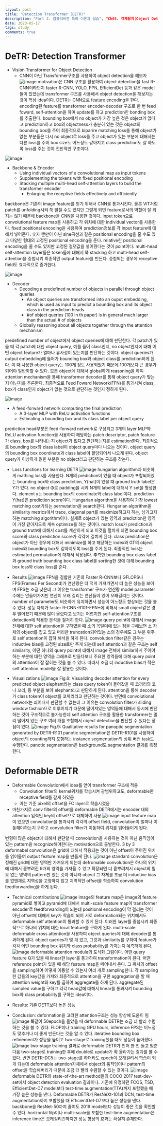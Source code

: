 ```yaml
---
layout: post
title: "Detection Transformer (DETR)"
description: "Part 2. 컴퓨터비전 특화 이론과 실습", "Ch05. 객체탐지(Object Detection)와 분할(Segmentation)", "Object Detection - Object Detection by CNN"
date: 2023-05-17
tags: study
comments: true
---
```

# DeTR: Detection Transformer

 * Vision Transformer for Object Detection
    - CNN이 아닌 Transformer구조를 사용하여 object detection을 해보자
 ![image](https://github.com/leexera/leexera.github.io/assets/122149118/62256399-36dd-47db-bd03-39c196ec57e2)
 motivation은 CNN 구조를 활용하여 object detection을 fast R-CNN이라던지 faster R-CNN, YOLO, FPN, EfficientDet 등과 같은 model들이 있었는데 transformer 구조를 사용해서 object detection을 해보자는 것이 핵심 idea이다.
 DETR는 CNN으로 feature encoding을 한다.
 encoding된 feature를 transformer encoder-decoder 구조로 한 번 feed foward, self-attention을 하여 update를 하고 prediction한 bonding box를 추출한다.
 bounding box에서 no object가 가장 높은 것은 object가 없다고 prediction하고 box의 objectness가 충분히 있는 것은 object의 bounding box를 주어 최종적으로 biparire matching loss를 통해 object가 없는 부분들은 다시 no object로 loss를 주고 object가 있는 부분에 대해서는 다른 loss를 주어 box size도 어느정도 같아지고 class prediction도 잘 하도록 loss를 주는 것이 전반적인 구조이다.

 ![image](https://github.com/leexera/leexera.github.io/assets/122149118/bbdfb278-7024-41d6-8dea-87eeba0df056)
 * Backbone & Encoder
    - Using individual vectors of a convolutional map as input tokens
    - Supplementing the tokens with fixed positional encoding
    - Stacking multiple multi-head self-attention layers to build the transformer encoder
       * Enlarging the receptive fields effectively and dfficiently

 backbone은 기존의 image feature를 얻기 위해서 CNN을 통과시킨다.
 물론 ViT처럼 patch를 unfolding시켜 쭉 펼칠 수도 있지만 그렇게 되면 feature로서의 역할이 잘 되지는 않기 때문에 backbone을 CNN을 차용한 것이다.
 input token으로 convolutional feature map을 사용하고 각 위치에 대한 individual vector를 사용한다.
 fixed positional encoding을 사용하여 prediction정보를 각 input feature에 대해서 넣어준다.
 숫자 뿐만이 아닌 sine곡선과 같은 positional encoding을 줄 수도 있고 다양한 형태의 고정된 positional encoding을 준다.
 relative한 positional encoding을 줄 수도 있지만 고정된 절댓값을 넣어줬다는 것이 point이다.
 multi-head self-attention layer들은 token들에 대해서 쭉 stacking 하고 multi-head self-attention을 중첩시켜 최종적인 output feature를 만든다.
 중첩되는 경우에 receptive field도 효과적으로 증가한다.

 ![image](https://github.com/leexera/leexera.github.io/assets/122149118/1322941d-c522-4a46-bb42-8502cdacb0d1)
 * Decoder
    - Decoding a predefined number of objects in parallel through object queries
       * An object queries are transformed into an ouput embedding, which is used as input to predict a bounding box and its object class in the prediction heads
       * #of object queries (100 in th paper) is in general much larger than the actual # of objects
    - Globally reasoning about all objects together through the attention mechanism

 predefined number of object에서 object queries에 대해 판단한다.
 각 patch가 있을 때 각 patch에 대한 object query, 예를 들어 class인지, no object인지에 대해 어떤 object feature가 얼마나 유사성이 있는지를 판단하는 것이다.
 object queries가 output embedding에 들어가 bounding box와 object class를 prediction하게 된다.
 이 때 사용한 object query는 100개 정도 사용되었기 때문에 100개보다 큰 경우가 되어야 일반화할 수 있다.
 모든 object에 대해서 global하게 reasoning을 하여 attention mechanism을 통해 transformer decoder를 통해 object query가 맞는지 아닌지를 추론한다.
 최종적으로 Feed Foward Network(FFN)를 통과시켜 class, box가 class인지 object가 없는 것으로 판단하는 것인지 정하게 된다.

 ![image](https://github.com/leexera/leexera.github.io/assets/122149118/6a652491-3d4a-49f9-b924-702c78dd49a3)
 * A feed-forward network computing the final prediction
    - A 3-layer MLP with ReLU activation functions
    - Estimating a bounding box and its class label per object query
 
 prediction head부분은 feed-forward network로 구성되고 3개의 layer MLP와 ReLU activation function을 사용하여 해당하는 patch descriptor, patch feature가 class, box를 나타내는지 object가 없다고 판단하는지를 estimation한다.
 최종적으로 bounding box와 class label이 object query마다 나오는 것이다.
 object query의 bounding box coordinate과 class label이 할당되어서 나오게 된다.
 object query가 이상하게 얽힌 부분은 no object라고 판단하는 구조를 갖는다.

 * Loss functions for learning DETR
 ![image](https://github.com/leexera/leexera.github.io/assets/122149118/a681f672-8186-48ed-a796-2cfa0126e08e)
 hungarian algorithm과 비슷하게 mathing loss를 사용한다.
 N개의 prediction이 있을 때 object가 포함되어있는 bounding box와 class prediction, Y(hat)이 있을 때 ground truth label은 Y가 있다.
 no object Φ로 padding을 시켜 N개의 label에 대해서 Y set을 형성한다.
 element y는 bounding box의 coordinate와 class label이다.
 prediction Y(hat)은 prediction score이다.
 Hungarian algorithm을 사용하여 가장 lowest matching cost가되는 permutation을 search한다.
 Hungarian algorithm을 similarity metrics에서 trace, diagonal part를 maximize하고자 하는, 남기고자 하는 matching algorithm이다.
 실제로 object가 있는 영역과 prediction한 영역이 가장 같아지도록 계속 optimize를 하는 것이다.
 match loss가 prediction과 ground truth에 대해서 cost를 계산하게 되고 이것을 펼치게 되면 bounding box score와 class prediction score가 각각에 걸치게 된다.
 class prediction은 object가 아닌 경우에 대해서 minimize를 하고 해당하는 index와 GT의 object index와 bounding box도 같아지도록 loss를 주게 된다.
 최종적인 loss는 estimated permutation에 대해서 적용된다.
 추측한 bounding box class label과 ground truth bounding box class label을 sorting한 것에 대해 bounding box loss와 class loss를 준다.

 * Results
 ![image](https://github.com/leexera/leexera.github.io/assets/122149118/53f5b3f2-5f3c-4a48-81fd-c4844f873264)
 FPN을 결합한 기존의 Faster R-CNN보다 GFLOPS나 FPS(Frames Per Second)가 연산량은 더 적게 가져가면서 더 높은 성능을 보이며 FPS는 조금 낮은데 그 이유는 transformer 구조가 연산량 model parameter 수에는 안들어가지만 연산이 오래 걸리는 연산들이 있어 오래걸리는 것이다.
 number of parameter도 비슷하게 유지하면서 성능이 어느정도 향상되는 것을 볼 수 있다.
 성능 자체가 faster R-CNN-R101-FPN+에 비해서 small object같은 경우 떨어졌기 때문에 많이 올랐다고 보기는 어렵지만 self-attention구조를 detection에 적용한 분석을 철저히 한다.
 ![image](https://github.com/leexera/leexera.github.io/assets/122149118/d91d155f-06cb-40f7-ac43-68dcea29c4a7)
 query point에 대해서 image 전체에 대한 self attention을 구하였을 때 소의 목덜미에 있는 점을 구해보면 소 자체의 object를 잡고 있고 머리만 truncation되어있는 소의 경우에도 그 부분 위주로 self attention이 잡혀 해석을 하게 된다.
 convolution filter같은 경우는 inductive bias를 고정된 size로만 주게 되는데 self attention과 같은 구조는 self similarity, 어떤 하나의 query point에 대해서 image 전체에 similar하게 주어야하는 부분에 대한 영역을 그래프로 만들다보니 주요한 영역들에 대해 query point의 attention이 잘 잡히는 것을 볼 수 있다.
 따라서 조금 더 inductive bias가 적은 self attention model을 잘 활용한 것이다.

 * Visualizations
 ![image](https://github.com/leexera/leexera.github.io/assets/122149118/2ed5c5da-f0a2-4421-880b-cee3c423a1ca)
 Fig.6: Visualizing decoder attention for every predicted object
 elephant라는 class query token이 들어갔을 때 코끼리의 코나 꼬리, 등 부분을 보아 elephant라고 판단하게 된다.
 attention을 통해 decoder가 class token이 object를 코끼리라고 판단하는 것이다.
 반면에 convolutional network는 띄어내서 판단할 수 없는데 그 이유는 convolution filter가 sliding window fashion으로 이루어지기 때문에 떨어져있는 영역들에 대해서 동시에 판단하는 것이 구조적으로 불가능한데 self attention 구조를 활용한 transformer는 멀리 떨어져 있는 구조 여러 개를 조합해서 object detection을 판단할 수 있다는 장점이 있다.
 ![image](https://github.com/leexera/leexera.github.io/assets/122149118/524e5953-e335-4cf2-a5e8-da23b19bd08c)
 Fig.9: Qualitative results for panoptic segmentation generated by DETR-R101
 panotic segmentation은 DETR-R101을 사용하여 object의 counting까지 포함하는 instance segmentation의 상위 버전 task도 수행한다.
 panotic segmentation은 background도 segmentation 결과를 측정한다.

# Deformable DETR

 * Deformable Convolution에서 idea를 얻어 transformer 구조에 적용
    - Convolution filter의 kernel위치를 학습시켜 광범위하고도, deformable한 receptive field를 같게 하였음
    - 이는 기준 pixel의 offset을 FC layer로 학습시켰음
 * 마찬가지로 conv filter의 offset을 deformable DETR에서는 encoder 내의 attention 입력인 key의 offset으로 대체하여 사용
 ![image](https://github.com/leexera/leexera.github.io/assets/122149118/5cfd17db-e303-424c-a2c5-7de37ae6c368)
 input feature map이 있으면 convolution을 통과시켜 각각의 offset field, convolution이 얼마나 이동해야하는지 구하고 convolution filter가 이동하여 위치를 읽어들이게 된다.

 변형이 많은 object에 대해서 판단할 때 convolution을 사용하는 것이 아닌 움직임이 있는 pattern을 recognize해야한다는 motivation으로 출발한다.
 3 by 3 deformabel convolution은 grid에 대해서 적용되는 것이 아닌 offset이 주어진 위치를 읽어들여 output feature map을 만들게 된다.
 ![image](https://github.com/leexera/leexera.github.io/assets/122149118/509be7b7-df00-4d0c-9e78-450f65ac5eeb)
 standard convolution은 정해진 grid에 대한 영역만 가져오게 되는데 defromable convolution은 하나의 위치에 대해서 흩뿌려진 9개의 영역을 가져올 수 있고 확장되면 더 흩뿌려져서 object의 필요 없는 영역의 pattern만 있는 것이 아니라 object 그 자체를 조금 더 inductive bias를 없앤채로 지역성을 고정하지 않고 지역적인 offset을 학습하여 convolution feedforwarding을 하게 된다.

 * Technical contributions
 ![image](https://github.com/leexera/leexera.github.io/assets/122149118/73d5b791-42f1-4658-a3ac-177cef10c349)
 image의 feature map은 image의 feature pyramid로 쌓이고 pyramid에 대해서 multi-scale feature map이 transformer encoder로 feedforwarding이 되는데 positional encoding이 막 걸리는 것이 아닌 offset에 대해서 key가 학습이 되어 서로 deformation되는 위치에서도 deformable self attention이 통과할 수 있게 된다.
 이러한 layer를 중첩시켜 최종적으로 하나의 위치에 대한 local feature를 구하게 된다.
 multi-scale deformable cross attention을 사용하여 object queries에 대해 decoder를 통과하게 된다.
 object queries가 몇 개 있고, 그것과 similarity를 구하여 feature가 각각 어떤 bounding box 위치와 class probability를 가지는지 예측하게 된다.
 ![image](https://github.com/leexera/leexera.github.io/assets/122149118/98f74b4c-39c3-49ed-8110-30620c62b719)
 deformable attention module의 도식화 그림이다.
 어떤 query feature Q가 있을 때 linear한 layer를 통과하여 transformation이 된다.
 어떤 reference point가 있을 때 해당 feature map을 떼어내서 온다.
 그 위치의 offset을 sampling하여 어떻게 이동할 수 있는지 여러 개로 sampling한다.
 각 sampling한 값들의 key값을 가져와 최종적으로 attention을 구한 aggregation을 할 때 attention weight와 key를 곱하여 aggregate를 하게 된다.
 aggregate된 sampled value를 구하고 각각 head값에 대해서 linear를 통과시켜 bounding box와 class probability를 구하는 idea이다.

 * Results: 기존 DETT보다 높은 성능
 * Conclusion: deformation을 고려한 attention구조는 성능 향상에 도움이 됨
 ![image](https://github.com/leexera/leexera.github.io/assets/122149118/01614e81-4ecb-46fc-b16f-d9f3f88d767a)
 똑같이 50epoch을 돌았을 때 deformable DETR는 조금 더 빨리 수렴하는 것을 볼 수 있다.
 FLOP이나 training GPU hours, inference FPS는 어느정도 맞추거나 더 좋게 만든다는 것을 알 수 있다.
 iterative bounding box refinement가 성능을 높이고 two-stage로 training했을 때도 성능이 높아졌다.
 ![image](https://github.com/leexera/leexera.github.io/assets/122149118/0dd27a64-89cb-4b97-957e-9b5e5ff99bca)
 two-stage training 결과로 deformable DETR가 먼저 한 번 돌고 멈춘다음 two-stage로 training한 후에 double로 update가 확 올라가는 결과를 볼 수 있다.
 반면 DETR-DC5는 two-stage를 하더라도 epoch이 오래걸려서 학습이 되게 되는데 deformable attention자체에서 object의 움직임이나 pattern의 offset을 학습해버리기 때문에 조금 더 빨리 수렴할 수 있는 것이다.
 ![image](https://github.com/leexera/leexera.github.io/assets/122149118/a4045550-bfe6-467f-babb-e1b67571e549)
 deformable DETR와 state-of-the-art method들의 COCO 2017 test-dev-set에서 object detection evaluation 결과이다.
 기존에 유명하던 FCOS, TSD, EfficientDet-D7 model보다 test-time augmentation(TTA)까지 포함했을 때 가장 높은 성능을 낸다.
 Deformable DETR가 ResNeXt-101과 DCN, test-time augmentation까지 포함했을 때 EfficientDet-D7보다 높은 성능을 낸다.
 backbone을 ResNet-50까지 줄여도 2019 model보다 성능이 좋은 것을 확인할 수 있다.
 horizontal filp이나 multi-scale을 포함한 test-time augmentation은 inference time은 오래걸리긴하지만 성능 향상의 효과는 확실히 존재한다. 



